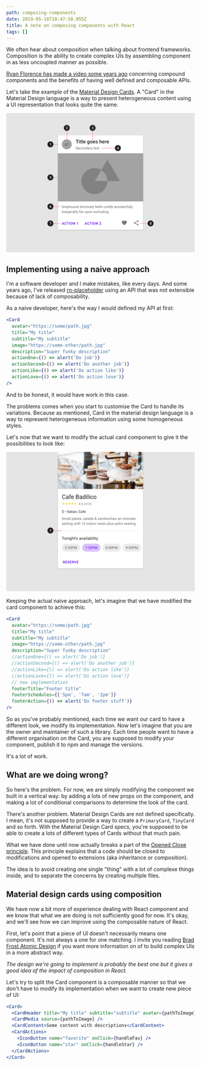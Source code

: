 ```yaml
---
path: composing-components
date: 2019-05-16T18:47:58.055Z
title: A note on composing components with React
tags: []
---
```

We often hear about composition when talking about frontend frameworks. Composition is the ability to create complex UIs by assembling component in as less uncoupled manner as possible.

[Ryan Florence has made a video some years ago](https://www.youtube.com/watch?v=hEGg-3pIHlE) concerning compound components and the benefits of having well defined and composable APIs.

Let's take the example of the [Material Design Cards](https://material.io/design/components/cards.html). A "Card" in the Material Design language is a way to present heterogeneous content using a UI representation that looks quite the same.

![A card definition from the Google Material Design Card specification](/assets/mio-design_assets_1ezntdj8h1j0bfkbl23lyzewjjvmzy_uv_cards-elements-2b.png "A card definition from the Google Material Design Card specification")

## Implementing using a naive approach

I'm a software developer and I make  mistakes, like every days. And some years ago, I've released [rn-placeholder](https://github.com/mfrachet/rn-placeholder) using an API that was not extensible because of lack of composability.

As a naive developer, here's the way I would defined my API at first:

```jsx
<Card
  avatar="https://some/path.jpg"
  title="My title"
  subtitle="My subtitle"
  image="https://some-other/path.jpg"
  description="Super funky description"
  actionOne={() => alert('Do job')}
  actionSecond={() => alert('Do another job')}
  actionLike={() => alert('Do action like')}
  actionLove={() => alert('Do action love')}
/>
```

And to be honest, it would have work in this case.

The problems comes when you start to customise the Card to handle its variations. Because as mentioned, Card in the material design language is a way to represent heterogeneous information using some homogeneous styles.

Let's now that we want to modify the actual card component to give it the possibilities to look like:

![Another google material card from their website](/assets/mio-design_assets_0b6xusjjsulxcutqtcvl0wurpww8_cards-dividers-2.png "Another google material card from their website")

Keeping the actual naive approach, let's imagine that we have modified the card component to achieve this:

```jsx
<Card
  avatar="https://some/path.jpg"
  title="My title"
  subtitle="My subtitle"
  image="https://some-other/path.jpg"
  description="Super funky description"
  //actionOne={() => alert('Do job')}
  //actionSecond={() => alert('Do another job')}
  //actionLike={() => alert('Do action like')}
  //actionLove={() => alert('Do action love')}
  // new implementation
  footerTitle="Footer title"
  footerSchedules={['5pm', '7am', '2pm']}
  footerAction={() => alert('Do footer stuff')}
/>
```

So as you've probably mentioned, each time we want our card to have a different look, we modify its implementation. Now let's imagine that you are the owner and maintainer of such a library. Each time people want to have a different organisation on the Card, you are supposed to modify your component, publish it to npm and manage the versions.

It's a lot of work.

## What are we doing wrong?

So here's the problem. For now, we are simply modifying the component we built in a vertical way: by adding a lots of new props on the component, and making a lot of conditional comparisons to determine the look of the card.

There's another problem. Material Design Cards are not defined specifically. I mean, it's not supposed to provide a way to create a `PrimaryCard`, `TinyCard` and so forth. With the Material Design Card specs, you're supposed to be able to create a lots of different types of Cards without that much pain.

What we have done until now actually breaks a part of the [Opened Close principle](https://en.wikipedia.org/wiki/Open%E2%80%93closed_principle). This principle explains that a code should be closed to modifications and opened to extensions (aka inheritance or composition).

The idea is to avoid creating one single "thing" with a lot of complexe things inside, and to separate the concerns by creating multiple files.

## Material design cards using composition

We have now a bit more of experience dealing with React component and we know that what we are doing is not sufficiently good for now. It's okay, and we'll see how we can improve using the composable nature of React.



First, let's point that a piece of UI doesn't necessarily means one component. It's not always a one for one matching. I invite you reading [Brad Frost Atomic Design](http://bradfrost.com/blog/post/atomic-web-design/) if you want more information on of to build complex UIs in a more abstract way.



_The design we're going to implement is probably the best one but it gives a good idea of the impact of composition in React._

Let's try to split the Card component is a composable manner so that we don't have to modify its implementation when we want to create new piece of UI:

```jsx
<Card>
  <CardHeader title="My title" subtitle="subtitle" avatar={pathToImage} />
  <CardMedia source={pathToImage} />
  <CardContent>Some content with descriptions</CardContent>
  <CardActions>
    <IconButton name="favorite" onClick={handleFav} />
    <IconButton name="star" onClick={handleStar} />
  </CardActions>
</Card>
```
